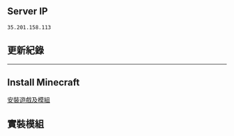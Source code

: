 ## Server IP
`35.201.158.113`

## 更新紀錄

---

## Install Minecraft
[安裝遊戲及模組](https://github.com/vic0706/Minecraft/tree/main/Install%20MC#%E9%96%8B%E5%A7%8B%E5%AE%89%E8%A3%9D-minecraft)

## 實裝模組
